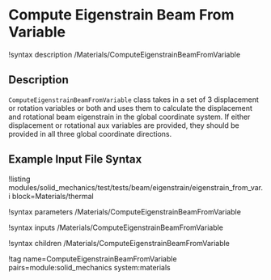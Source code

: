 # Compute Eigenstrain Beam From Variable

!syntax description /Materials/ComputeEigenstrainBeamFromVariable

## Description

`ComputeEigenstrainBeamFromVariable` class takes in a set of 3 displacement or rotation variables or both and uses them to calculate the displacement and rotational beam eigenstrain in the global coordinate system. If either displacement or rotational aux variables are provided, they should be provided in all three global coordinate directions.

## Example Input File Syntax

!listing modules/solid_mechanics/test/tests/beam/eigenstrain/eigenstrain_from_var.i block=Materials/thermal

!syntax parameters /Materials/ComputeEigenstrainBeamFromVariable

!syntax inputs /Materials/ComputeEigenstrainBeamFromVariable

!syntax children /Materials/ComputeEigenstrainBeamFromVariable

!tag name=ComputeEigenstrainBeamFromVariable pairs=module:solid_mechanics system:materials
